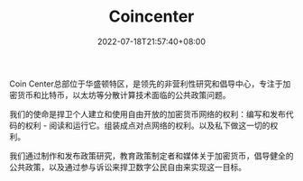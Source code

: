 ﻿---
weight: 
title: "Coincenter"
description: "Coin Center是领先的非盈利组织，专注于比特币等加密货币所面临的政策问题"
date: 2022-07-18T21:57:40+08:00
lastmod: 2022-07-18T16:45:40+08:00
draft: false
authors: ["june"]
featuredImage: "coincenter.png"
link: "https://www.coincenter.org/about/"
tags: ["元宇宙资讯","Coincenter"]
categories: ["navigation"]
navigation: ["元宇宙资讯"]
lightgallery: true
toc: true
pinned: false
recommend: false
recommend1: false
---
Coin Center总部位于华盛顿特区，是领先的非营利性研究和倡导中心，专注于加密货币和比特币，以太坊等分散计算技术面临的公共政策问题。

我们的使命是捍卫个人建立和使用自由开放的加密货币网络的权利：编写和发布代码的权利 - 阅读和运行它。组装成点对点网络的权利。以及私下做这一切的权利。

我们通过制作和发布政策研究，教育政策制定者和媒体关于加密货币，倡导健全的公共政策，以及通过参与诉讼来捍卫数字公民自由来实现这一目标。